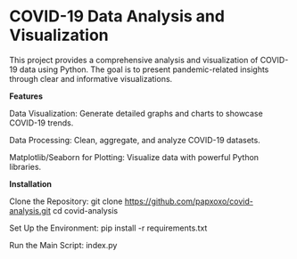 **<h1>COVID-19 Data Analysis and Visualization</h1>**

This project provides a comprehensive analysis and visualization of COVID-19 data using Python. The goal is to present pandemic-related insights through clear and informative visualizations.

**Features**

Data Visualization: Generate detailed graphs and charts to showcase COVID-19 trends.

Data Processing: Clean, aggregate, and analyze COVID-19 datasets.

Matplotlib/Seaborn for Plotting: Visualize data with powerful Python libraries.

**Installation**

Clone the Repository:
git clone https://github.com/papxoxo/covid-analysis.git
cd covid-analysis

Set Up the Environment:
pip install -r requirements.txt

Run the Main Script: index.py 
